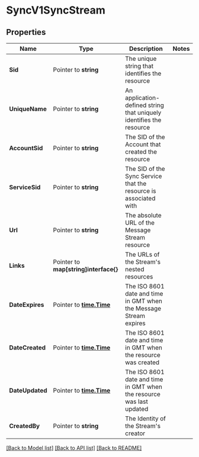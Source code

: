 # SyncV1SyncStream

## Properties

Name | Type | Description | Notes
------------ | ------------- | ------------- | -------------
**Sid** | Pointer to **string** | The unique string that identifies the resource |
**UniqueName** | Pointer to **string** | An application-defined string that uniquely identifies the resource |
**AccountSid** | Pointer to **string** | The SID of the Account that created the resource |
**ServiceSid** | Pointer to **string** | The SID of the Sync Service that the resource is associated with |
**Url** | Pointer to **string** | The absolute URL of the Message Stream resource |
**Links** | Pointer to **map[string]interface{}** | The URLs of the Stream's nested resources |
**DateExpires** | Pointer to [**time.Time**](time.Time.md) | The ISO 8601 date and time in GMT when the Message Stream expires |
**DateCreated** | Pointer to [**time.Time**](time.Time.md) | The ISO 8601 date and time in GMT when the resource was created |
**DateUpdated** | Pointer to [**time.Time**](time.Time.md) | The ISO 8601 date and time in GMT when the resource was last updated |
**CreatedBy** | Pointer to **string** | The Identity of the Stream's creator |

[[Back to Model list]](../README.md#documentation-for-models) [[Back to API list]](../README.md#documentation-for-api-endpoints) [[Back to README]](../README.md)


